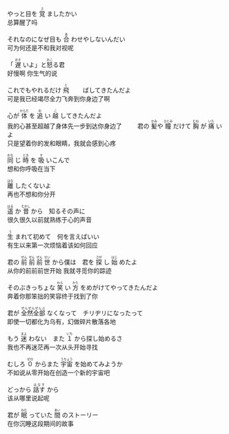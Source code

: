やっと目を <ruby>覚<rt>さ</rt></ruby> ましたかい  
总算醒了吗

それなのになぜ目も <ruby>合<rt>あ</rt></ruby> わせやしないんだい  
可为何还是不和我对视呢

「  <ruby>遅<rt>おそ</rt></ruby> いよ」と<ruby>怒<rt>おこ</rt></ruby>る君  
好慢啊 你生气的说

これでもやれるだけ <ruby>飛<rt>と</rt></ruby> 　　ばしてきたんだよ  
可是我已经竭尽全力飞奔到你身边了啊

心が <ruby>体<rt>からだ</rt></ruby> を <ruby>追<rt>お</rt></ruby> い <ruby>越<rt>こ</rt></ruby> してきたんだよ  
我的心甚至超越了身体先一步到达你身边了　
　
君の <ruby>髪<rt>かみ </rt></ruby> や <ruby>瞳<rt> ひとみ</rt></ruby> だけて <ruby>胸<rt> むね</rt></ruby> が <ruby>痛<rt> いた</rt></ruby> いよ  
只是望着你的发和眼睛，我就会感到心疼　

<ruby>同<rt>おな</rt></ruby> じ <ruby>時<rt>とき</rt></ruby> を <ruby>吸<rt>す</rt></ruby> いこんで  
想和你呼吸在当下

<ruby>離<rt>はな</rt></ruby> したくないよ  
再也不想和你分开

<ruby>遥<rt>はる</rt></ruby> か <ruby>昔<rt>むかし</rt></ruby> から　知るその声に　  
很久很久以前就熟练于心的声音

<ruby>生<rt>う</rt></ruby> まれて初めて　何を言えばいい  
有生以来第一次烦恼着该如何回应

君の <ruby>前<rt>ぜん</rt></ruby> <ruby>前<rt>ぜん</rt></ruby> <ruby>前<rt>ぜん</rt></ruby> <ruby>世<rt>せい</rt></ruby> から僕は　君を <ruby>探<rt>さが</rt></ruby> し <ruby>始<rt>はじ</rt></ruby> めたよ  
从你的前前前世开始 我就寻觅你的踪迹

そのぶきっちょな <ruby>笑<rt>わら</rt></ruby> い <ruby>方<rt>かた</rt></ruby> をめがけてやってきたんだよ  
奔着你那笨拙的笑容终于找到了你

君が <ruby>全然全部<rt>ぜんぜんぜんぶ</rt></ruby> なくなって　チリヂリになったって  
即使一切都化为乌有，幻做碎片散落各地

もう <ruby>迷<rt>まよ</rt></ruby> わない　また <ruby>１<rt>いち</rt></ruby> から探し始めるさ  
我也不再迷茫再一次从头开始寻找

むしろ <ruby>０<rt>ゼロ</rt></ruby> からまた <ruby>宇宙<rt>うちょう</rt></ruby> を始めてみようか  
不如说从零开始在创造一个新的宇宙吧

どっから <ruby>話す<rt>はなす</rt></ruby> から  
该从哪里说起呢

君が <ruby>眠<rt>ねむ</rt></ruby> っていた <ruby>間<rt>あい</rt></ruby> のストーリー  
在你沉睡这段期间的故事